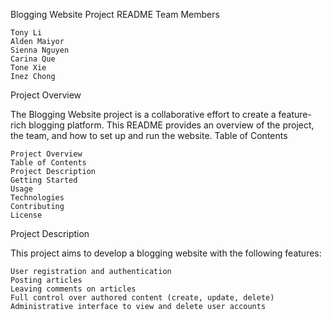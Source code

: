 Blogging Website Project README
Team Members

    Tony Li
    Alden Maiyor
    Sienna Nguyen
    Carina Que
    Tone Xie
    Inez Chong

Project Overview

The Blogging Website project is a collaborative effort to create a feature-rich blogging platform. This README provides an overview of the project, the team, and how to set up and run the website.
Table of Contents

    Project Overview
    Table of Contents
    Project Description
    Getting Started
    Usage
    Technologies
    Contributing
    License

Project Description

This project aims to develop a blogging website with the following features:

    User registration and authentication
    Posting articles
    Leaving comments on articles
    Full control over authored content (create, update, delete)
    Administrative interface to view and delete user accounts

